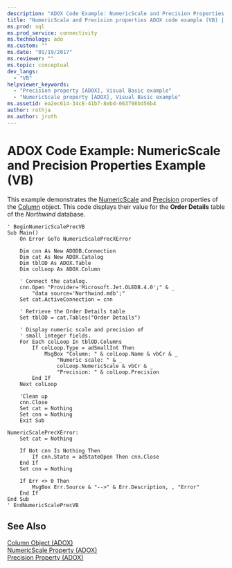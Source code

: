 ```yaml
---
description: "ADOX Code Example: NumericScale and Precision Properties Example (VB)"
title: "NumericScale and Precision properties ADOX code example (VB) | Microsoft Docs"
ms.prod: sql
ms.prod_service: connectivity
ms.technology: ado
ms.custom: ""
ms.date: "01/19/2017"
ms.reviewer: ""
ms.topic: conceptual
dev_langs: 
  - "VB"
helpviewer_keywords: 
  - "Precision property [ADOX], Visual Basic example"
  - "NumericScale property [ADOX], Visual Basic example"
ms.assetid: ea2ec614-34c8-41b7-8ebd-063798bd56b4
author: rothja
ms.author: jroth
---
```

# ADOX Code Example: NumericScale and Precision Properties Example (VB)
This example demonstrates the [NumericScale](./numericscale-property-adox.md) and [Precision](./precision-property-adox.md) properties of the [Column](./column-object-adox.md) object. This code displays their value for the **Order Details** table of the *Northwind* database.  
  
```  
' BeginNumericScalePrecVB  
Sub Main()  
    On Error GoTo NumericScalePrecXError  
  
    Dim cnn As New ADODB.Connection  
    Dim cat As New ADOX.Catalog  
    Dim tblOD As ADOX.Table  
    Dim colLoop As ADOX.Column  
  
    ' Connect the catalog.  
    cnn.Open "Provider='Microsoft.Jet.OLEDB.4.0';" & _  
        "data source='Northwind.mdb';"  
    Set cat.ActiveConnection = cnn  
  
    ' Retrieve the Order Details table  
    Set tblOD = cat.Tables("Order Details")  
  
    ' Display numeric scale and precision of  
    ' small integer fields.  
    For Each colLoop In tblOD.Columns  
        If colLoop.Type = adSmallInt Then  
            MsgBox "Column: " & colLoop.Name & vbCr & _  
                "Numeric scale: " & _  
                colLoop.NumericScale & vbCr & _  
                "Precision: " & colLoop.Precision  
        End If  
    Next colLoop  
  
    'Clean up  
    cnn.Close  
    Set cat = Nothing  
    Set cnn = Nothing  
    Exit Sub  
  
NumericScalePrecXError:  
    Set cat = Nothing  
  
    If Not cnn Is Nothing Then  
        If cnn.State = adStateOpen Then cnn.Close  
    End If  
    Set cnn = Nothing  
  
    If Err <> 0 Then  
        MsgBox Err.Source & "-->" & Err.Description, , "Error"  
    End If  
End Sub  
' EndNumericScalePrecVB  
```  
  
## See Also  
 [Column Object (ADOX)](./column-object-adox.md)   
 [NumericScale Property (ADOX)](./numericscale-property-adox.md)   
 [Precision Property (ADOX)](./precision-property-adox.md)
